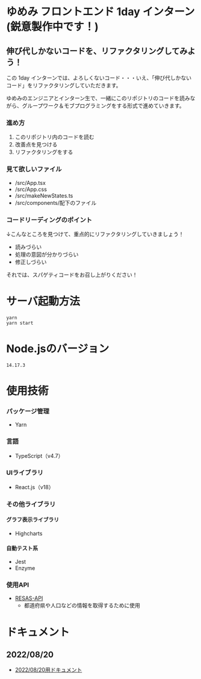 # ゆめみ フロントエンド 1day インターン(鋭意製作中です！)

## 伸び代しかないコードを、リファクタリングしてみよう！
この 1day インターンでは、よろしくないコード・・・いえ、「伸び代しかないコード」をリファクタリングしていただきます。

ゆめみのエンジニアとインターン生で、一緒にこのリポジトリのコードを読みながら、グループワーク＆モブプログラミングをする形式で進めていきます。

### 進め方
1. このリポジトリ内のコードを読む
1. 改善点を見つける
1. リファクタリングをする

### 見て欲しいファイル

- /src/App.tsx
- /src/App.css
- /src/makeNewStates.ts
- /src/components/配下のファイル

### コードリーディングのポイント
↓こんなところを見つけて、重点的にリファクタリングしていきましょう！
- 読みづらい
- 処理の意図が分かりづらい
- 修正しづらい

それでは、スパゲティコードをお召し上がりください！

# サーバ起動方法
```shell
yarn
yarn start
```

# Node.jsのバージョン
`14.17.3`

# 使用技術

### パッケージ管理
- Yarn
### 言語
- TypeScript（v4.7）

### UIライブラリ
- React.js（v18）

### その他ライブラリ
#### グラフ表示ライブラリ
- Highcharts
#### 自動テスト系
- Jest
- Enzyme

### 使用API
- [RESAS-API](https://opendata.resas-portal.go.jp/)
  - 都道府県や人口などの情報を取得するために使用

# ドキュメント
## 2022/08/20
* [2022/08/20用ドキュメント](docs/20220820)





